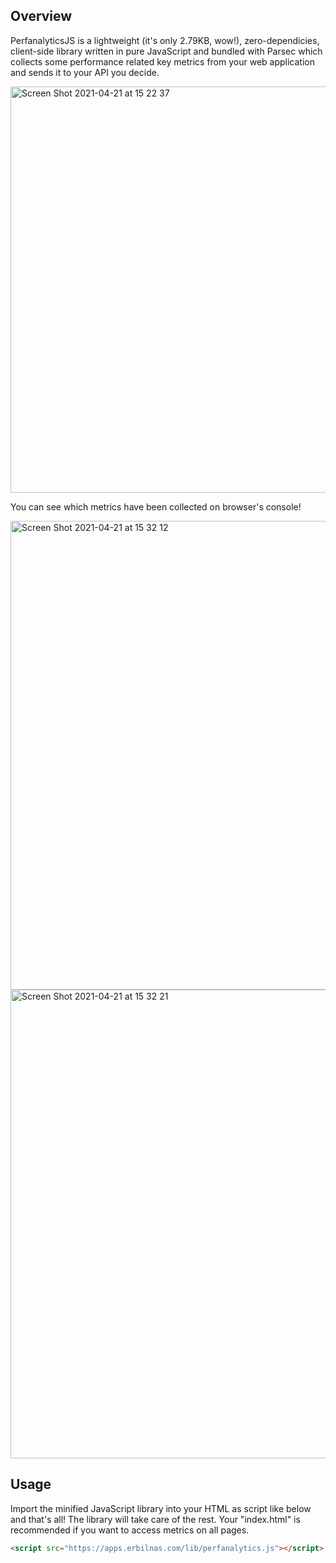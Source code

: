 ## Overview

PerfanalyticsJS is a lightweight (it's only 2.79KB, wow!), zero-dependicies, client-side library written in pure JavaScript and bundled with Parsec which collects some performance related key metrics from your web application and sends it to your API you decide.

<img width="650" alt="Screen Shot 2021-04-21 at 15 22 37" src="https://user-images.githubusercontent.com/15656271/115553813-83910900-a2b6-11eb-90d6-fba84d3877ac.png">

You can see which metrics have been collected on browser's console!

<img width="750" alt="Screen Shot 2021-04-21 at 15 32 12" src="https://user-images.githubusercontent.com/15656271/115554304-fef2ba80-a2b6-11eb-9475-058c0d9938e1.png">
<img width="750" alt="Screen Shot 2021-04-21 at 15 32 21" src="https://user-images.githubusercontent.com/15656271/115554323-01edab00-a2b7-11eb-8d5f-a1a9377b39c2.png">

## Usage

Import the minified JavaScript library into your HTML as script like below and that's all! The library will take care of the rest. Your "index.html" is recommended if you want to access metrics on all pages.

```html
<script src="https://apps.erbilnas.com/lib/perfanalytics.js"></script>
```
